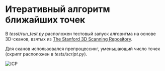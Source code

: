 # Итеративный алгоритм ближайших точек

В _tesst/run_test.py_ расположен тестовый запуск алгоритма на основе 3D-сканов, взятых из [The Stanford 3D Scanning Repository](https://graphics.stanford.edu/data/3Dscanrep/).

Для сканов использовался препроцессинг, уменьшающий число точек (скрипт расположен в _tests/script.py_).

![ICP](https://github.com/MakarSi/ICP/assets/79355018/55f92821-5c42-4139-8a8d-f61fad3688e7)
